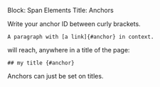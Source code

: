 Block: Span Elements
Title: Anchors

Write your anchor ID between curly brackets.

    A paragraph with [a link]{#anchor} in context.

will reach, anywhere in a title of the page:

    ## my title {#anchor}

Anchors can just be set on titles.
